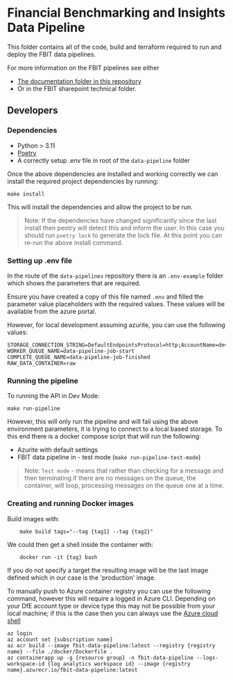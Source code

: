 # Financial Benchmarking and Insights Data Pipeline

This folder contains all of the code, build and terraform required to run and deploy the FBIT data pipelines.

For more information on the FBIT pipelines see either

* [The documentation folder in this repository](https://github.com/DFE-Digital/education-benchmarking-and-insights/tree/main/documentation)
* Or in the FBIT sharepoint technical folder.

## Developers

### Dependencies

* Python > 3.11
* [Poetry](https://python-poetry.org/docs/)
* A correctly setup .env file in root of the `data-pipeline` folder

Once the above dependencies are installed and working correctly we can install the required project dependencies by running:

    make install

This will install the dependencies and allow the project to be run. 

> Note: If the dependencies have changed significantly since the last install then peotry will detect this and inform the user. In this case you should run `poetry lock` to generate the lock file. At this point you can re-run the above install command. 

### Setting up .env file

In the route of the `data-pipelines` repository there is an `.env-example` folder which shows the parameters that are required.

Ensure you have created a copy of this file named `.env` and filled the parameter value placeholders with the required values. These values will be available from the azure portal.

However, for local development assuming azurite, you can use the following values: 

    STORAGE_CONNECTION_STRING=DefaultEndpointsProtocol=http;AccountName=devstoreaccount1;AccountKey=Eby8vdM02xNOcqFlqUwJPLlmEtlCDXJ1OUzFT50uSRZ6IFsuFq2UVErCz4I6tq/K1SZFPTOtr/KBHBeksoGMGw==;BlobEndpoint=http://127.0.0.1:10000/devstoreaccount1;QueueEndpoint=http://127.0.0.1:10001/devstoreaccount1;TableEndpoint=http://127.0.0.1:10002/devstoreaccount1;
    WORKER_QUEUE_NAME=data-pipeline-job-start
    COMPLETE_QUEUE_NAME=data-pipeline-job-finished
    RAW_DATA_CONTAINER=raw

### Running the pipeline   

To running the API in Dev Mode:

    make run-pipeline

However, this will only run the pipeline and will fail using the above environment parameters, it is trying to connect to a local based storage. To this end there is a docker compose script that will run the following:

* Azurite with default settings
* FBIT data pipeline in - test mode (`make run-pipeline-test-mode`)

> Note: `Test mode` - means that rather than checking for a message and then terminating if there are no messages on the queue, the container, will loop, processing messages on the queue one at a time.

### Creating and running Docker images

Build images with:

        make build tags="--tag {tag1} --tag {tag2}"

We could then get a shell inside the container with:

        docker run -it {tag} bash

If you do not specify a target the resulting image will be the last image defined which in our case is the 'production' image.

To manually push to Azure container registry you can use the following command, however this will require a logged in Azure CLI. Depending on your DfE account type or device type this may not be possible from your local machine; if this is the case then you can always use the [Azure cloud shell](https://learn.microsoft.com/en-gb/azure/cloud-shell/overview)

    az login
    az account set {subscription name}
    az acr build --image fbit-data-pipeline:latest --registry {registry name} --file ./docker/Dockerfile .
    az containerapp up -g {resource group} -n fbit-data-pipeline --logs-workspace-id {log analytics workspace id} --image {registry name}.azurecr.io/fbit-data-pipeline:latest